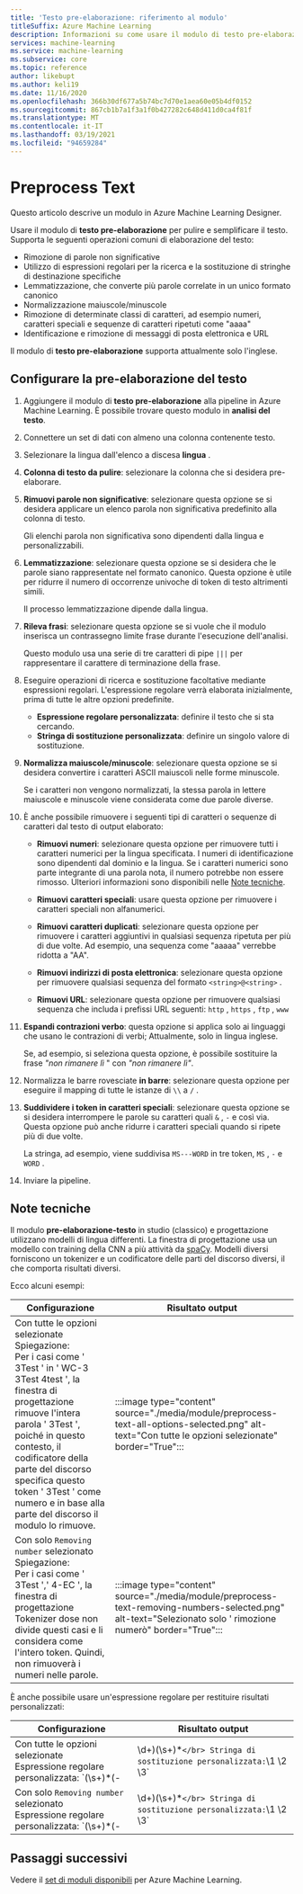 ```yaml
---
title: 'Testo pre-elaborazione: riferimento al modulo'
titleSuffix: Azure Machine Learning
description: Informazioni su come usare il modulo di testo pre-elaborazione in Azure Machine Learning Designer per pulire e semplificare il testo.
services: machine-learning
ms.service: machine-learning
ms.subservice: core
ms.topic: reference
author: likebupt
ms.author: keli19
ms.date: 11/16/2020
ms.openlocfilehash: 366b30df677a5b74bc7d70e1aea60e05b4df0152
ms.sourcegitcommit: 867cb1b7a1f3a1f0b427282c648d411d0ca4f81f
ms.translationtype: MT
ms.contentlocale: it-IT
ms.lasthandoff: 03/19/2021
ms.locfileid: "94659284"
---
```

# <a name="preprocess-text"></a>Preprocess Text

Questo articolo descrive un modulo in Azure Machine Learning Designer.

Usare il modulo di **testo pre-elaborazione** per pulire e semplificare il testo. Supporta le seguenti operazioni comuni di elaborazione del testo:

* Rimozione di parole non significative
* Utilizzo di espressioni regolari per la ricerca e la sostituzione di stringhe di destinazione specifiche
* Lemmatizzazione, che converte più parole correlate in un unico formato canonico
* Normalizzazione maiuscole/minuscole
* Rimozione di determinate classi di caratteri, ad esempio numeri, caratteri speciali e sequenze di caratteri ripetuti come "aaaa"
* Identificazione e rimozione di messaggi di posta elettronica e URL

Il modulo di **testo pre-elaborazione** supporta attualmente solo l'inglese.

## <a name="configure-text-preprocessing"></a>Configurare la pre-elaborazione del testo  

1.  Aggiungere il modulo di **testo pre-elaborazione** alla pipeline in Azure Machine Learning. È possibile trovare questo modulo in **analisi del testo**.

1. Connettere un set di dati con almeno una colonna contenente testo.

1. Selezionare la lingua dall'elenco a discesa **lingua** .

1. **Colonna di testo da pulire**: selezionare la colonna che si desidera pre-elaborare.

1. **Rimuovi parole non significative**: selezionare questa opzione se si desidera applicare un elenco parola non significativa predefinito alla colonna di testo. 

    Gli elenchi parola non significativa sono dipendenti dalla lingua e personalizzabili.

1. **Lemmatizzazione**: selezionare questa opzione se si desidera che le parole siano rappresentate nel formato canonico. Questa opzione è utile per ridurre il numero di occorrenze univoche di token di testo altrimenti simili.

    Il processo lemmatizzazione dipende dalla lingua.

1. **Rileva frasi**: selezionare questa opzione se si vuole che il modulo inserisca un contrassegno limite frase durante l'esecuzione dell'analisi.

    Questo modulo usa una serie di tre caratteri di pipe `|||` per rappresentare il carattere di terminazione della frase.

1. Eseguire operazioni di ricerca e sostituzione facoltative mediante espressioni regolari. L'espressione regolare verrà elaborata inizialmente, prima di tutte le altre opzioni predefinite.

    * **Espressione regolare personalizzata**: definire il testo che si sta cercando.
    * **Stringa di sostituzione personalizzata**: definire un singolo valore di sostituzione.

1. **Normalizza maiuscole/minuscole**: selezionare questa opzione se si desidera convertire i caratteri ASCII maiuscoli nelle forme minuscole.

    Se i caratteri non vengono normalizzati, la stessa parola in lettere maiuscole e minuscole viene considerata come due parole diverse.

1. È anche possibile rimuovere i seguenti tipi di caratteri o sequenze di caratteri dal testo di output elaborato:

    * **Rimuovi numeri**: selezionare questa opzione per rimuovere tutti i caratteri numerici per la lingua specificata. I numeri di identificazione sono dipendenti dal dominio e la lingua. Se i caratteri numerici sono parte integrante di una parola nota, il numero potrebbe non essere rimosso. Ulteriori informazioni sono disponibili nelle [Note tecniche](#technical-notes).
    
    * **Rimuovi caratteri speciali**: usare questa opzione per rimuovere i caratteri speciali non alfanumerici.
    
    * **Rimuovi caratteri duplicati**: selezionare questa opzione per rimuovere i caratteri aggiuntivi in qualsiasi sequenza ripetuta per più di due volte. Ad esempio, una sequenza come "aaaaa" verrebbe ridotta a "AA".
    
    * **Rimuovi indirizzi di posta elettronica**: selezionare questa opzione per rimuovere qualsiasi sequenza del formato `<string>@<string>` .  
    * **Rimuovi URL**: selezionare questa opzione per rimuovere qualsiasi sequenza che includa i prefissi URL seguenti: `http` , `https` , `ftp` , `www`
    
1. **Espandi contrazioni verbo**: questa opzione si applica solo ai linguaggi che usano le contrazioni di verbi; Attualmente, solo in lingua inglese. 

    Se, ad esempio, si seleziona questa opzione, è possibile sostituire la frase *"non rimanere lì* " con *"non rimanere lì"*.

1. Normalizza le barre rovesciate **in barre**: selezionare questa opzione per eseguire il mapping di tutte le istanze di `\\` a `/` .

1. **Suddividere i token in caratteri speciali**: selezionare questa opzione se si desidera interrompere le parole su caratteri quali `&` , `-` e così via. Questa opzione può anche ridurre i caratteri speciali quando si ripete più di due volte. 

    La stringa, ad esempio, viene suddivisa `MS---WORD` in tre token, `MS` , `-` e `WORD` .

1. Inviare la pipeline.

## <a name="technical-notes"></a>Note tecniche

Il modulo **pre-elaborazione-testo** in studio (classico) e progettazione utilizzano modelli di lingua differenti. La finestra di progettazione usa un modello con training della CNN a più attività da [spaCy](https://spacy.io/models/en). Modelli diversi forniscono un tokenizer e un codificatore delle parti del discorso diversi, il che comporta risultati diversi.

Ecco alcuni esempi:

| Configurazione | Risultato output |
| --- | --- |
|Con tutte le opzioni selezionate </br> Spiegazione: </br> Per i casi come ' 3Test ' in ' WC-3 3Test 4test ', la finestra di progettazione rimuove l'intera parola ' 3Test ', poiché in questo contesto, il codificatore della parte del discorso specifica questo token ' 3Test ' come numero e in base alla parte del discorso il modulo lo rimuove.| :::image type="content" source="./media/module/preprocess-text-all-options-selected.png" alt-text="Con tutte le opzioni selezionate" border="True"::: |
|Con solo `Removing number` selezionato </br> Spiegazione: </br> Per i casi come ' 3Test ',' 4-EC ', la finestra di progettazione Tokenizer dose non divide questi casi e li considera come l'intero token. Quindi, non rimuoverà i numeri nelle parole.| :::image type="content" source="./media/module/preprocess-text-removing-numbers-selected.png" alt-text="Selezionato solo ' rimozione numerò" border="True"::: |

È anche possibile usare un'espressione regolare per restituire risultati personalizzati:

| Configurazione | Risultato output |
| --- | --- |
|Con tutte le opzioni selezionate </br> Espressione regolare personalizzata: `(\s+)*(-|\d+)(\s+)*` </br> Stringa di sostituzione personalizzata: `\1 \2 \3`| :::image type="content" source="./media/module/preprocess-text-regular-expression-all-options-selected.png" alt-text="Con tutte le opzioni selezionate ed espressione regolare" border="True"::: |
|Con solo `Removing number` selezionato </br> Espressione regolare personalizzata: `(\s+)*(-|\d+)(\s+)*` </br> Stringa di sostituzione personalizzata: `\1 \2 \3`| :::image type="content" source="./media/module/preprocess-text-regular-expression-removing-numbers-selected.png" alt-text="Con la rimozione dei numeri selezionati ed espressione regolare" border="True"::: |


## <a name="next-steps"></a>Passaggi successivi

Vedere il [set di moduli disponibili](module-reference.md) per Azure Machine Learning. 